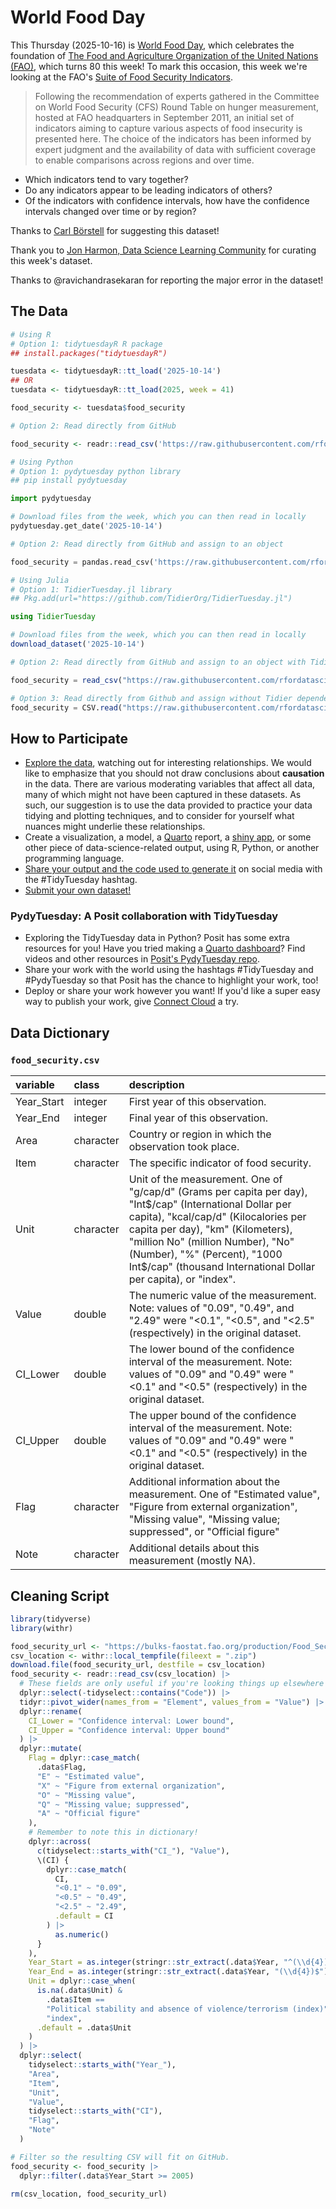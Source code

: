 # World Food Day

This Thursday (2025-10-16) is [World Food Day](https://en.wikipedia.org/wiki/World_Food_Day), which celebrates the foundation of [The Food and Agriculture Organization of the United Nations (FAO)](https://en.wikipedia.org/wiki/Food_and_Agriculture_Organization), which turns 80 this week! To mark this occasion, this week we're looking at the FAO's [Suite of Food Security Indicators](https://www.fao.org/faostat/en/#data/FS).

> Following the recommendation of experts gathered in the Committee on World Food Security (CFS) Round Table on hunger measurement, hosted at FAO headquarters in September 2011, an initial set of indicators aiming to capture various aspects of food insecurity is presented here. The choice of the indicators has been informed by expert judgment and the availability of data with sufficient coverage to enable comparisons across regions and over time.

- Which indicators tend to vary together?
- Do any indicators appear to be leading indicators of others?
- Of the indicators with confidence intervals, how have the confidence intervals changed over time or by region?

Thanks to [Carl Börstell](https://github.com/borstell) for suggesting this dataset!

Thank you to [Jon Harmon, Data Science Learning Community](https://github.com/jonthegeek) for curating this week's dataset.

Thanks to @ravichandrasekaran for reporting the major error in the dataset!

## The Data

```r
# Using R
# Option 1: tidytuesdayR R package 
## install.packages("tidytuesdayR")

tuesdata <- tidytuesdayR::tt_load('2025-10-14')
## OR
tuesdata <- tidytuesdayR::tt_load(2025, week = 41)

food_security <- tuesdata$food_security

# Option 2: Read directly from GitHub

food_security <- readr::read_csv('https://raw.githubusercontent.com/rfordatascience/tidytuesday/main/data/2025/2025-10-14/food_security.csv')
```

```python
# Using Python
# Option 1: pydytuesday python library
## pip install pydytuesday

import pydytuesday

# Download files from the week, which you can then read in locally
pydytuesday.get_date('2025-10-14')

# Option 2: Read directly from GitHub and assign to an object

food_security = pandas.read_csv('https://raw.githubusercontent.com/rfordatascience/tidytuesday/main/data/2025/2025-10-14/food_security.csv')
```

```julia
# Using Julia
# Option 1: TidierTuesday.jl library
## Pkg.add(url="https://github.com/TidierOrg/TidierTuesday.jl")

using TidierTuesday

# Download files from the week, which you can then read in locally
download_dataset('2025-10-14')

# Option 2: Read directly from GitHub and assign to an object with TidierFiles

food_security = read_csv("https://raw.githubusercontent.com/rfordatascience/tidytuesday/main/data/2025/2025-10-14/food_security.csv")

# Option 3: Read directly from Github and assign without Tidier dependencies
food_security = CSV.read("https://raw.githubusercontent.com/rfordatascience/tidytuesday/main/data/2025/2025-10-14/food_security.csv", DataFrame)
```


## How to Participate

- [Explore the data](https://r4ds.hadley.nz/), watching out for interesting relationships. We would like to emphasize that you should not draw conclusions about **causation** in the data. There are various moderating variables that affect all data, many of which might not have been captured in these datasets. As such, our suggestion is to use the data provided to practice your data tidying and plotting techniques, and to consider for yourself what nuances might underlie these relationships.
- Create a visualization, a model, a [Quarto](https://quarto.org/) report, a [shiny app](https://shiny.posit.co/), or some other piece of data-science-related output, using R, Python, or another programming language.
- [Share your output and the code used to generate it](../../../sharing.md) on social media with the #TidyTuesday hashtag.
- [Submit your own dataset!](../../../pr_instructions.md)

### PydyTuesday: A Posit collaboration with TidyTuesday

- Exploring the TidyTuesday data in Python? Posit has some extra resources for you! Have you tried making a [Quarto dashboard](https://quarto.org/docs/dashboards/)? Find videos and other resources in [Posit's PydyTuesday repo](https://github.com/posit-dev/python-tidytuesday-challenge).
- Share your work with the world using the hashtags #TidyTuesday and #PydyTuesday so that Posit has the chance to highlight your work, too!
- Deploy or share your work however you want! If you'd like a super easy way to publish your work, give [Connect Cloud](https://connect.posit.cloud/) a try.


## Data Dictionary

### `food_security.csv`

|variable   |class     |description                           |
|:----------|:---------|:-------------------------------------|
|Year_Start |integer   |First year of this observation. |
|Year_End   |integer   |Final year of this observation. |
|Area       |character |Country or region in which the observation took place. |
|Item       |character |The specific indicator of food security. |
|Unit       |character |Unit of the measurement. One of "g/cap/d" (Grams per capita per day), "Int$/cap" (International Dollar per capita), "kcal/cap/d" (Kilocalories per capita per day), "km" (Kilometers), "million No" (million Number), "No" (Number), "%" (Percent), "1000 Int$/cap" (thousand International Dollar per capita), or "index". |
|Value      |double    |The numeric value of the measurement. Note: values of "0.09", "0.49", and "2.49" were "<0.1", "<0.5", and "<2.5" (respectively) in the original dataset. |
|CI_Lower   |double    |The lower bound of the confidence interval of the measurement. Note: values of "0.09" and "0.49" were "<0.1" and "<0.5" (respectively) in the original dataset. |
|CI_Upper   |double    |The upper bound of the confidence interval of the measurement. Note: values of "0.09" and "0.49" were "<0.1" and "<0.5" (respectively) in the original dataset. |
|Flag       |character |Additional information about the measurement. One of "Estimated value", "Figure from external organization", "Missing value", "Missing value; suppressed", or "Official figure" |
|Note       |character |Additional details about this measurement (mostly NA). |

## Cleaning Script

```r
library(tidyverse)
library(withr)

food_security_url <- "https://bulks-faostat.fao.org/production/Food_Security_Data_E_All_Data_(Normalized).zip"
csv_location <- withr::local_tempfile(fileext = ".zip")
download.file(food_security_url, destfile = csv_location)
food_security <- readr::read_csv(csv_location) |>
  # These fields are only useful if you're looking things up elsewhere
  dplyr::select(-tidyselect::contains("Code")) |>
  tidyr::pivot_wider(names_from = "Element", values_from = "Value") |>
  dplyr::rename(
    CI_Lower = "Confidence interval: Lower bound",
    CI_Upper = "Confidence interval: Upper bound"
  ) |>
  dplyr::mutate(
    Flag = dplyr::case_match(
      .data$Flag,
      "E" ~ "Estimated value",
      "X" ~ "Figure from external organization",
      "O" ~ "Missing value",
      "Q" ~ "Missing value; suppressed",
      "A" ~ "Official figure"
    ),
    # Remember to note this in dictionary!
    dplyr::across(
      c(tidyselect::starts_with("CI_"), "Value"),
      \(CI) {
        dplyr::case_match(
          CI,
          "<0.1" ~ "0.09",
          "<0.5" ~ "0.49",
          "<2.5" ~ "2.49",
          .default = CI
        ) |>
          as.numeric()
      }
    ),
    Year_Start = as.integer(stringr::str_extract(.data$Year, "^(\\d{4})")),
    Year_End = as.integer(stringr::str_extract(.data$Year, "(\\d{4})$")),
    Unit = dplyr::case_when(
      is.na(.data$Unit) &
        .data$Item ==
        "Political stability and absence of violence/terrorism (index)" ~
        "index",
      .default = .data$Unit
    )
  ) |>
  dplyr::select(
    tidyselect::starts_with("Year_"),
    "Area",
    "Item",
    "Unit",
    "Value",
    tidyselect::starts_with("CI"),
    "Flag",
    "Note"
  )

# Filter so the resulting CSV will fit on GitHub.
food_security <- food_security |>
  dplyr::filter(.data$Year_Start >= 2005)

rm(csv_location, food_security_url)
```
